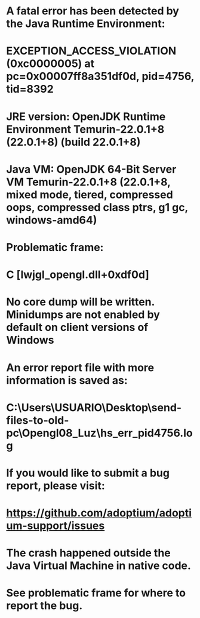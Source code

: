 
#
# A fatal error has been detected by the Java Runtime Environment:
#
#  EXCEPTION_ACCESS_VIOLATION (0xc0000005) at pc=0x00007ff8a351df0d, pid=4756, tid=8392
#
# JRE version: OpenJDK Runtime Environment Temurin-22.0.1+8 (22.0.1+8) (build 22.0.1+8)
# Java VM: OpenJDK 64-Bit Server VM Temurin-22.0.1+8 (22.0.1+8, mixed mode, tiered, compressed oops, compressed class ptrs, g1 gc, windows-amd64)
# Problematic frame:
# C  [lwjgl_opengl.dll+0xdf0d]
#
# No core dump will be written. Minidumps are not enabled by default on client versions of Windows
#
# An error report file with more information is saved as:
# C:\Users\USUARIO\Desktop\send-files-to-old-pc\Opengl08_Luz\hs_err_pid4756.log
#
# If you would like to submit a bug report, please visit:
#   https://github.com/adoptium/adoptium-support/issues
# The crash happened outside the Java Virtual Machine in native code.
# See problematic frame for where to report the bug.
#

